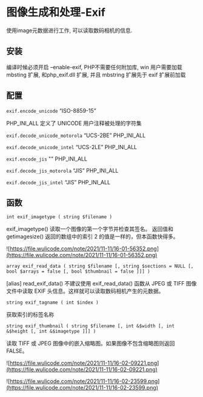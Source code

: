 # 图像生成和处理-Exif

使用image元数据进行工作, 可以读取数码相机的信息.

## 安装

编译时候必须开启 –enable-exif, PHP不需要任何附加库, win 用户需要加载 mbsting 扩展, 和php_exif.dll 扩展, 并且 mbstring 扩展先于 exif 扩展前加载

## 配置

`exif.encode_unicode` “ISO-8859-15”

PHP_INI_ALL 定义了 UNICODE 用户注释被处理的字符集

`exif.decode_unicode_motorola` “UCS-2BE” PHP_INI_ALL

`exif.decode_unicode_intel` “UCS-2LE” PHP_INI_ALL

`exif.encode_jis` "" PHP_INI_ALL

`exif.decode_jis_motorola` “JIS” PHP_INI_ALL

`exif.decode_jis_intel` “JIS” PHP_INI_ALL

## 函数

`int exif_imagetype ( string $filename )`

exif_imagetype() 读取一个图像的第一个字节并检查其签名。 返回值和 getimagesize() 返回的数组中的索引 2 的值是一样的，但本函数快得多。

![https://file.wulicode.com/note/2021/11-11/16-01-56352.png](https://file.wulicode.com/note/2021/11-11/16-01-56352.png)

`array exif_read_data ( string $filename [, string $sections = NULL [, bool $arrays = false [, bool $thumbnail = false ]]] )`

[alias] read_exif_data() 不建议使用 exif_read_data() 函数从 JPEG 或 TIFF 图像文件中读取 EXIF 头信息。这样就可以读取数码相机产生的元数据。

`string exif_tagname ( int $index )`

获取索引的标签名称

`string exif_thumbnail ( string $filename [, int &$width [, int &$height [, int &$imagetype ]]] )`

读取 TIFF 或 JPEG 图像中的嵌入缩略图。如果图像不包含缩略图则返回 FALSE。

![https://file.wulicode.com/note/2021/11-11/16-02-09221.png](https://file.wulicode.com/note/2021/11-11/16-02-09221.png)

![https://file.wulicode.com/note/2021/11-11/16-02-23599.png](https://file.wulicode.com/note/2021/11-11/16-02-23599.png)
